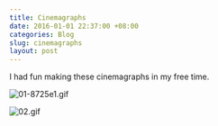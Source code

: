 ```yaml
---
title: Cinemagraphs
date: 2016-01-01 22:37:00 +08:00
categories: Blog
slug: cinemagraphs
layout: post
---
```


<!--<div class="box box-purple">Description</div>-->

<p>I had fun making these cinemagraphs in my free time.</p>

![01-8725e1.gif](/uploads/01-8725e1.gif)

![02.gif](/uploads/02.gif)

<div class="whitespace"></div>